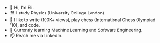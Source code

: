 - 👋 Hi, I’m Eli.
- 🏛 I study Physics (University College London). 
- 👾 I like to write (100K+ views), play chess (International Chess Olympiad '10), and code.
- 🌱 Currently learning Machine Learning and Software Engineering.
- 📫 Reach me via LinkedIn.

<!---
elilouise/elilouise is a ✨ special ✨ repository because its `README.md` (this file) appears on your GitHub profile.
You can click the Preview link to take a look at your changes.
--->
